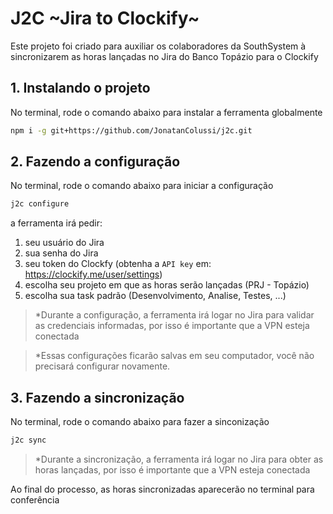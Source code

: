 # J2C ~Jira to Clockify~

Este projeto foi criado para auxiliar os colaboradores da SouthSystem à sincronizarem as horas lançadas no Jira do Banco Topázio para o Clockify

## 1. Instalando o projeto

No terminal, rode o comando abaixo para instalar a ferramenta globalmente

```bash
npm i -g git+https://github.com/JonatanColussi/j2c.git
```

## 2. Fazendo a configuração

No terminal, rode o comando abaixo para iniciar a configuração

```bash
j2c configure
```

a ferramenta irá pedir:

1. seu usuário do Jira
2. sua senha do Jira
3. seu token do Clockfy (obtenha a `API key` em: <https://clockify.me/user/settings>)
4. escolha seu projeto em que as horas serão lançadas (PRJ - Topázio)
5. escolha sua task padrão (Desenvolvimento, Analise, Testes, ...)

> *Durante a configuração, a ferramenta irá logar no Jira para validar as credenciais informadas, por isso é importante que a VPN esteja conectada

> *Essas configurações ficarão salvas em seu computador, você não precisará configurar novamente.

## 3. Fazendo a sincronização

No terminal, rode o comando abaixo para fazer a sinconização

```bash
j2c sync
```

> *Durante a sincronização, a ferramenta irá logar no Jira para obter as horas lançadas, por isso é importante que a VPN esteja conectada

Ao final do processo, as horas sincronizadas aparecerão no terminal para conferência

